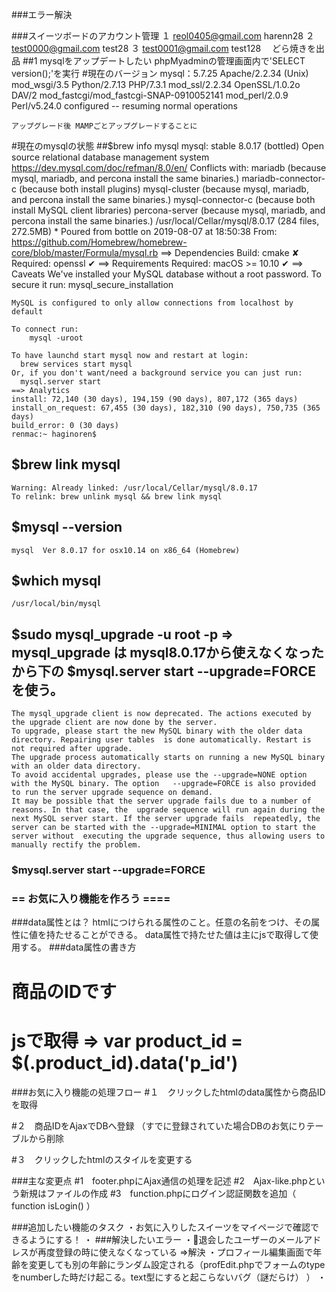 ###エラー解決

###スイーツボードのアカウント管理
    １ reol0405@gmail.com  harenn28
    ２ test0000@gmail.com test28
    ３ test0001@gmail.com test128 　どら焼きを出品
##1 mysqlをアップデートしたい
    phpMyadminの管理画面内で'SELECT version();'を実行
    #現在のバージョン
    mysql：5.7.25
    Apache/2.2.34
    (Unix) mod_wsgi/3.5
    Python/2.7.13
    PHP/7.3.1 
    mod_ssl/2.2.34 
    OpenSSL/1.0.2o DAV/2 mod_fastcgi/mod_fastcgi-SNAP-0910052141 
    mod_perl/2.0.9 
    Perl/v5.24.0 configured -- resuming normal operations

    アップグレード後 MAMPごとアップグレードすることに

#現在のmysqlの状態 
##$brew info mysql
    mysql: stable 8.0.17 (bottled)
    Open source relational database management system
    https://dev.mysql.com/doc/refman/8.0/en/
    Conflicts with:
        mariadb (because mysql, mariadb, and percona install the same binaries.)
        mariadb-connector-c (because both install plugins)
        mysql-cluster (because mysql, mariadb, and percona install the same binaries.)
        mysql-connector-c (because both install MySQL client libraries)
        percona-server (because mysql, mariadb, and percona install the same binaries.)
    /usr/local/Cellar/mysql/8.0.17 (284 files, 272.5MB) *
        Poured from bottle on 2019-08-07 at 18:50:38
    From: https://github.com/Homebrew/homebrew-core/blob/master/Formula/mysql.rb
    ==> Dependencies
    Build: cmake ✘
    Required: openssl ✔
    ==> Requirements
    Required: macOS >= 10.10 ✔
    ==> Caveats
    We've installed your MySQL database without a root password. To secure it run:
        mysql_secure_installation

    MySQL is configured to only allow connections from localhost by default

    To connect run:
        mysql -uroot

    To have launchd start mysql now and restart at login:
      brew services start mysql
    Or, if you don't want/need a background service you can just run:
      mysql.server start
    ==> Analytics
    install: 72,140 (30 days), 194,159 (90 days), 807,172 (365 days)
    install_on_request: 67,455 (30 days), 182,310 (90 days), 750,735 (365 days)
    build_error: 0 (30 days)
    renmac:~ haginoren$ 
## $brew link mysql
    Warning: Already linked: /usr/local/Cellar/mysql/8.0.17
    To relink: brew unlink mysql && brew link mysql
## $mysql --version
    mysql  Ver 8.0.17 for osx10.14 on x86_64 (Homebrew)
## $which mysql
    /usr/local/bin/mysql

## $sudo mysql_upgrade -u root -p => mysql_upgrade は mysql8.0.17から使えなくなったから下の $mysql.server start --upgrade=FORCEを使う。
    The mysql_upgrade client is now deprecated. The actions executed by the upgrade client are now done by the server.
    To upgrade, please start the new MySQL binary with the older data directory. Repairing user tables  is done automatically. Restart is not required after upgrade.
    The upgrade process automatically starts on running a new MySQL binary with an older data directory.
    To avoid accidental upgrades, please use the --upgrade=NONE option with the MySQL binary. The option   --upgrade=FORCE is also provided to run the server upgrade sequence on demand.
    It may be possible that the server upgrade fails due to a number of reasons. In that case, the  upgrade sequence will run again during the next MySQL server start. If the server upgrade fails  repeatedly, the server can be started with the --upgrade=MINIMAL option to start the server without  executing the upgrade sequence, thus allowing users to manually rectify the problem.
### $mysql.server start --upgrade=FORCE
    




### == お気に入り機能を作ろう ==== ###

###data属性とは？
htmlにつけられる属性のこと。任意の名前をつけ、その属性に値を持たせることができる。
data属性で持たせた値は主にjsで取得して使用する。
###data属性の書き方
# <div class="product_id" data-.p_id="abc111">商品のIDです</div>
# jsで取得 => var product_id = $(.product_id).data('p_id') 

###お気に入り機能の処理フロー
#１　クリックしたhtmlのdata属性から商品IDを取得

#２　商品IDをAjaxでDBへ登録 （すでに登録されていた場合DBのお気にりテーブルから削除

#３　クリックしたhtmlのスタイルを変更する

###主な変更点
#1　footer.phpにAjax通信の処理を記述
#2　Ajax-like.phpという新規はファイルの作成
#3　function.phpにログイン認証関数を追加（ function isLogin() ）


###追加したい機能のタスク
    ・お気に入りしたスイーツをマイページで確認できるようにする！
    ・
###解決したいエラー
    ・退会したユーザーのメールアドレスが再度登録の時に使えなくなっている =>解決
    ・プロフィール編集画面で年齢を変更しても別の年齢にランダム設定される（profEdit.phpでフォームのtypeをnumberした時だけ起こる。text型にすると起こらないバグ（謎だらけ） ）
    ・


